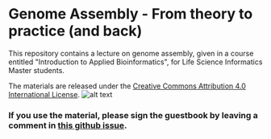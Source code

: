 # Genome Assembly - From theory to practice (and back)

This repository contains a lecture on genome assembly, given in a course entitled "Introduction to Applied Bioinformatics", for Life Science Informatics Master students.

The materials are released under the [Creative Commons Attribution 4.0 International License](http://creativecommons.org/licenses/by/4.0/). ![alt text](https://i.creativecommons.org/l/by/4.0/88x31.png "Creative Commons Attribution 4.0 International License Logo")

### If you use the material, please sign the guestbook by leaving a comment in [this github issue](https://github.com/algbio/teaching-materials/issues/1#issue-590171328).

